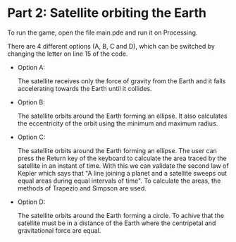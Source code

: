 # Part 2: Satellite orbiting the Earth

To run the game, open the file main.pde and run it on Processing.

There are 4 different options (A, B, C and D), which can be switched by changing the letter on line 15 of the code.

- Option A:
    
    The satellite receives only the force of gravity from the Earth and it falls accelerating towards the Earth until it collides.
    
- Option B:

    The satellite orbits around the Earth forming an ellipse. It also calculates the eccentricity of the orbit using the minimum and maximum radius.
    
- Option C:
    
    The satellite orbits around the Earth forming an ellipse. The user can press the Return key of the keyboard to calculate the area traced by the satellite in an instant of time. With this we can validate the second law of Kepler which says that "A line joining a planet and a satellite sweeps out equal areas during equal intervals of time". To calculate the areas, the methods of Trapezio and Simpson are used.
 
- Option D:

    The satellite orbits around the Earth forming a circle. To achive that the satellite must be in a distance of the Earth where the centripetal and gravitational force are equal.
